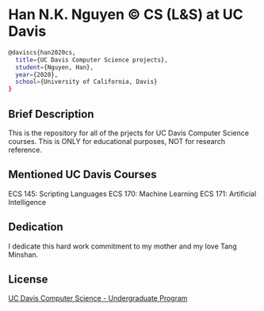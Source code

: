 # Han N.K. Nguyen © CS (L&S) at UC Davis

```bash 
@daviscs{han2020cs,
  title={UC Davis Computer Science projects},
  student={Nguyen, Han},
  year={2020},
  school={University of California, Davis}
}
```

## Brief Description
This is the repository for all of the prjects for UC Davis Computer Science courses. This is ONLY for educational purposes, NOT for research reference. 

## Mentioned UC Davis Courses
ECS 145: Scripting Languages
ECS 170: Machine Learning
ECS 171: Artificial Intelligence

## Dedication 
I dedicate this hard work commitment to my mother and my love Tang Minshan.

## License
[UC Davis Computer Science - Undergraduate Program](https://www.cs.ucdavis.edu/undergraduate/)
